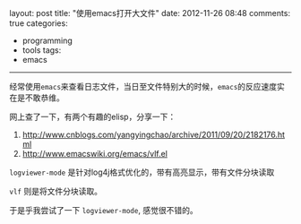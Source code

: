 layout: post
title: "使用emacs打开大文件"
date: 2012-11-26 08:48
comments: true
categories: 
 - programming
 - tools
tags: 
  - emacs
---

经常使用`emacs`来查看日志文件，当日至文件特别大的时候，`emacs`的反应速度实在是不敢恭维。

网上查了一下，有两个有趣的elisp，分享一下：

1. http://www.cnblogs.com/yangyingchao/archive/2011/09/20/2182176.html
2. http://www.emacswiki.org/emacs/vlf.el

`logviewer-mode` 是针对log4j格式优化的，带有高亮显示，带有文件分块读取

`vlf` 则是将文件分块读取。

于是乎我尝试了一下 `logviewer-mode`, 感觉很不错的。




